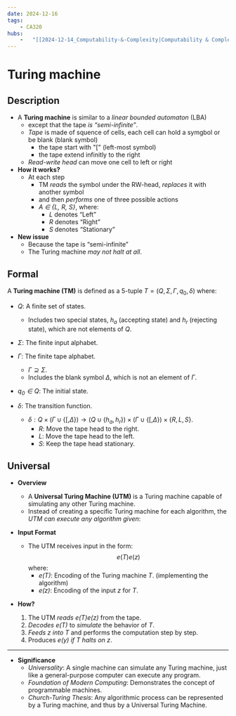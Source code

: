 ```yaml
---
date: 2024-12-16 
tags: 
    - CA320
hubs: 
    -   "[[2024-12-14_Computability-&-Complexity|Computability & Complexity]]"
---
```


# Turing machine

## Description


- A **Turing machine** is similar to a *linear bounded automaton* (LBA)
  - except that the tape *is “semi-infinite”*.
  - *Tape* is made of squence of cells, each cell can hold a symgbol or be blank (blank symbol)
    - the tape start with "[" (left-most symbol)
    - the tape extend infinitly to the right
  - *Read-write head* can move one cell to left or right
- **How it works?**
  - At each step 
    - TM *reads* the symbol under the RW-head, *replaces* it with another symbol
    - and then *performs* one of three possible actions
    - *A ∈ {L, R, S}*, where:
      - *L* denotes “Left”
      - *R* denotes “Right”
      - *S* denotes “Stationary”
- **New issue**
  - Because the tape is “semi-infinite” 
  - The Turing machine *may not halt at all*.

## Formal

A **Turing machine (TM)** is defined as a 5-tuple $T = (Q, \Sigma, \Gamma, q_0, \delta)$ where:

- *$Q$*: A finite set of states.
  - Includes two special states, $h_a$ (accepting state) and $h_r$ (rejecting state), which are not elements of $Q$.

- *$\Sigma$*: The finite input alphabet.

- *$\Gamma$*: The finite tape alphabet.
  - $\Gamma \supseteq \Sigma$.
  - Includes the blank symbol $\Delta$, which is not an element of $\Gamma$.

- *$q_0 \in Q$*: The initial state.

- *$\delta$*: The transition function.
  - $\delta : Q \times (\Gamma \cup \{[,\Delta\}) \to (Q \cup \{h_a, h_r\}) \times (\Gamma \cup \{[,\Delta\}) \times \{R, L, S\}$.
    - $R$: Move the tape head to the right.
    - $L$: Move the tape head to the left.
    - $S$: Keep the tape head stationary.

## Universal

- **Overview**
  - A **Universal Turing Machine (UTM)** is a Turing machine capable of simulating any other Turing machine.
  - Instead of creating a specific Turing machine for each algorithm, the *UTM can execute any algorithm given*:

- **Input Format**
  - The UTM receives input in the form:
    $$
    e(T)e(z)
    $$
    where:
    - *$e(T)$*: Encoding of the Turing machine $T$. (implementing the algorithm)
    - *$e(z)$*: Encoding of the input $z$ for $T$.

- **How?**
  1. The UTM *reads $e(T)e(z)$* from the tape.
  2. *Decodes $e(T)$* to *simulate* the behavior of *$T$*.
  3. *Feeds $z$ into $T$* and performs the computation step by step.
  4. Produces *$e(y)$ if $T$ halts on $z$*.
----------

- **Significance**
  - *Universality*: A single machine can simulate any Turing machine, just like a general-purpose computer can execute any program.
  - *Foundation of Modern Computing*: Demonstrates the concept of programmable machines.
  - *Church-Turing Thesis*: Any algorithmic process can be represented by a Turing machine, and thus by a Universal Turing Machine.
